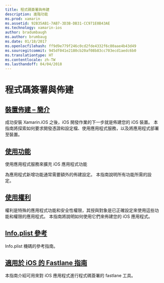 ```yaml
---
title: 程式碼簽署與佈建
description: 進階功能
ms.prod: xamarin
ms.assetid: 92B35AB1-7AB7-3D3B-DB31-CC971E0B43AE
ms.technology: xamarin-ios
author: bradumbaugh
ms.author: brumbaug
ms.date: 01/18/2017
ms.openlocfilehash: ff9d9e779f246c0cd2fde4332f6c80aae4b43d49
ms.sourcegitcommit: 945df041e2180cb20af08b83cc703ecd1aedc6b0
ms.translationtype: HT
ms.contentlocale: zh-TW
ms.lasthandoff: 04/04/2018
---
```

# <a name="code-signing-and-provisioning"></a>程式碼簽署與佈建

## <a name="device-provisioning--introductioniosget-startedinstallationdevice-provisioningindexmd"></a>[裝置佈建 – 簡介](~/ios/get-started/installation/device-provisioning/index.md)

成功安裝 Xamarin.iOS 之後，iOS 開發作業的下一步就是佈建您的 iOS 裝置。 本指南將探索如何要求開發憑證和設定檔、使用應用程式服務，以及將應用程式部署至裝置。

## <a name="working-with-capabilitiescapabilitiesindexmd"></a>[使用功能](capabilities/index.md)

使用應用程式服務來擴充 iOS 應用程式功能

為應用程式新增功能通常需要額外的佈建設定。 本指南說明所有功能所需的設定。


## <a name="working-with-entitlementsentitlementsmd"></a>[使用權利](entitlements.md)

權利是特殊的應用程式功能和安全性權限，其授與對象是已正確設定來使用這些功能和權限的應用程式。 本指南將說明如何使用它們來佈建您的 iOS 應用程式。

## <a name="infoplist-referenceinfoplist-referencemd"></a>[Info.plist 參考](infoplist-reference.md)

Info.plist 機碼的參考指南。

## <a name="introduction-to-fastlane-for-iosiosdeploy-testprovisioningfastlaneindexmd"></a>[適用於 iOS 的 Fastlane 指南](~/ios/deploy-test/provisioning/fastlane/index.md)

本指南介紹可用來對 iOS 應用程式進行程式碼簽署的 fastlane 工具。

